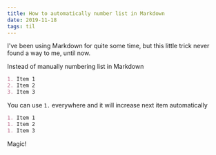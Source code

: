 ```yaml
---
title: How to automatically number list in Markdown
date: 2019-11-18
tags: til
---
```


I've been using Markdown for quite some time, but this little trick never found a way to me, until now.

Instead of manually numbering list in Markdown

```md
1. Item 1
2. Item 2
3. Item 3
```

You can use `1.` everywhere and it will increase next item automatically

```md
1. Item 1
1. Item 2
1. Item 3
```

Magic!
